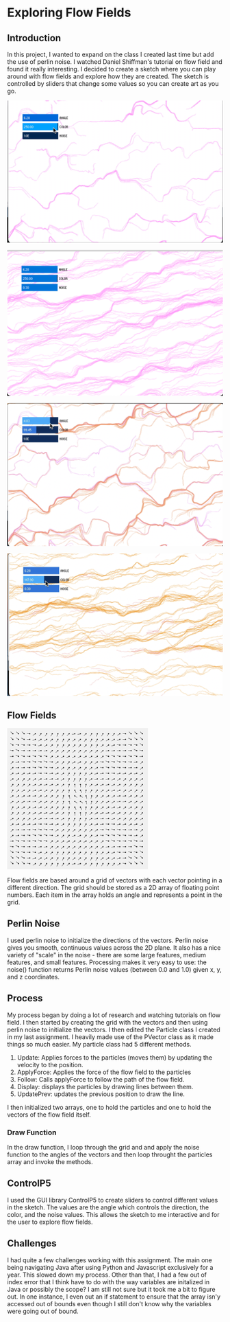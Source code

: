 # Exploring Flow Fields

## Introduction

In this project, I wanted to expand on the class I created last time but add the use of perlin noise. I watched Daniel Shiffman's tutorial on flow field and found it really interesting. I decided to create a sketch where you can play around with flow fields and explore how they are created. The sketch is controlled by sliders that change some values so you can create art as you go.

<p align="center">
  <img src="data/vid.gif" />
</p>

<p align="center" width="50%" height="50%">
  <img src="data/ex1.png" />
</p>
<p align="center">
  <img src="data/ex3.png" />
</p>
<p align="center">
  <img src="data/ex2.png" />
</p>

## Flow Fields

![Alt](data/field.jpg)

Flow fields are based around a grid of vectors with each vector pointing in a different direction. The grid should be stored as a 2D array of floating point numbers. Each item in the array holds an angle and represents a point in the grid. 

## Perlin Noise

I used perlin noise to initialize the directions of the vectors. Perlin noise gives you smooth, continuous values across the 2D plane. It also has a nice variety of "scale" in the noise - there are some large features, medium features, and small features. Processing makes it very easy to use: the noise() function returns Perlin noise values (between 0.0 and 1.0) given x, y, and z coordinates.

## Process

My process began by doing a lot of research and watching tutorials on flow field. I then started by creating the grid with the vectors and then using perlin noise to initialize the vectors. I then edited the Particle class I created in my last assignment. I heavily made use of the PVector class as it made things so much easier. My particle class had 5 different methods.
1. Update: Applies forces to the particles (moves them) by updating the velocity to the position.
2. ApplyForce: Applies the force of the flow field to the particles
3. Follow: Calls applyForce to follow the path of the flow field.
4. Display: displays the particles by drawing lines between them.
5. UpdatePrev: updates the previous position to draw the line.

I then initialized two arrays, one to hold the particles and one to hold the vectors of the flow field itself. 

### Draw Function

In the draw function, I loop through the grid and and apply the noise function to the angles of the vectors and then loop throught the particles array and invoke the methods.

## ControlP5

I used the GUI library ControlP5 to create sliders to control different values in the sketch. The values are the angle which controls the direction, the color, and the noise values. This allows the sketch to me interactive and for the user to explore flow fields.

## Challenges

I had quite a few challenges working with this assignment. The main one being navigating Java after using Python and Javascript exclusively for a year. This slowed down my process. Other than that, I had a few out of index error that I think have to do with the way variables are initalized in Java or possibly the scope? I am still not sure but it took me a bit to figure out. In one instance, I even out an if statement to ensure that the array isn'y accessed out of bounds even though I still don't know why the variables were going out of bound.
